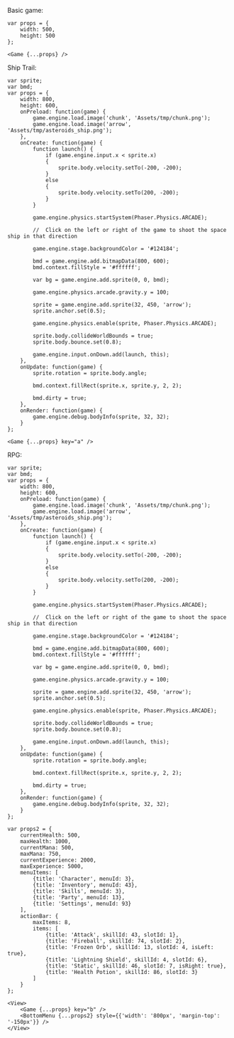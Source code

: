 Basic game:

    var props = {
        width: 500,
        height: 500
    };

    <Game {...props} />

Ship Trail:

    var sprite;
    var bmd;
    var props = {
        width: 800,
        height: 600,
        onPreload: function(game) {
            game.engine.load.image('chunk', 'Assets/tmp/chunk.png');
            game.engine.load.image('arrow', 'Assets/tmp/asteroids_ship.png');
        },
        onCreate: function(game) {
            function launch() {
                if (game.engine.input.x < sprite.x)
                {
                    sprite.body.velocity.setTo(-200, -200);
                }
                else
                {
                    sprite.body.velocity.setTo(200, -200);
                }
            }

            game.engine.physics.startSystem(Phaser.Physics.ARCADE);

            //  Click on the left or right of the game to shoot the space ship in that direction

            game.engine.stage.backgroundColor = '#124184';

            bmd = game.engine.add.bitmapData(800, 600);
            bmd.context.fillStyle = '#ffffff';

            var bg = game.engine.add.sprite(0, 0, bmd);

            game.engine.physics.arcade.gravity.y = 100;

            sprite = game.engine.add.sprite(32, 450, 'arrow');
            sprite.anchor.set(0.5);

            game.engine.physics.enable(sprite, Phaser.Physics.ARCADE);

            sprite.body.collideWorldBounds = true;
            sprite.body.bounce.set(0.8);

            game.engine.input.onDown.add(launch, this);
        },
        onUpdate: function(game) {
            sprite.rotation = sprite.body.angle;

            bmd.context.fillRect(sprite.x, sprite.y, 2, 2);

            bmd.dirty = true;
        },
        onRender: function(game) {
            game.engine.debug.bodyInfo(sprite, 32, 32);
        }
    };
    
    <Game {...props} key="a" />


RPG:

    var sprite;
    var bmd;
    var props = {
        width: 800,
        height: 600,
        onPreload: function(game) {
            game.engine.load.image('chunk', 'Assets/tmp/chunk.png');
            game.engine.load.image('arrow', 'Assets/tmp/asteroids_ship.png');
        },
        onCreate: function(game) {
            function launch() {
                if (game.engine.input.x < sprite.x)
                {
                    sprite.body.velocity.setTo(-200, -200);
                }
                else
                {
                    sprite.body.velocity.setTo(200, -200);
                }
            }

            game.engine.physics.startSystem(Phaser.Physics.ARCADE);

            //  Click on the left or right of the game to shoot the space ship in that direction

            game.engine.stage.backgroundColor = '#124184';

            bmd = game.engine.add.bitmapData(800, 600);
            bmd.context.fillStyle = '#ffffff';

            var bg = game.engine.add.sprite(0, 0, bmd);

            game.engine.physics.arcade.gravity.y = 100;

            sprite = game.engine.add.sprite(32, 450, 'arrow');
            sprite.anchor.set(0.5);

            game.engine.physics.enable(sprite, Phaser.Physics.ARCADE);

            sprite.body.collideWorldBounds = true;
            sprite.body.bounce.set(0.8);

            game.engine.input.onDown.add(launch, this);
        },
        onUpdate: function(game) {
            sprite.rotation = sprite.body.angle;

            bmd.context.fillRect(sprite.x, sprite.y, 2, 2);

            bmd.dirty = true;
        },
        onRender: function(game) {
            game.engine.debug.bodyInfo(sprite, 32, 32);
        }
    };

    var props2 = {
        currentHealth: 500,
        maxHealth: 1000,
        currentMana: 500,
        maxMana: 750,
        currentExperience: 2000,
        maxExperience: 5000,
        menuItems: [
            {title: 'Character', menuId: 3},
            {title: 'Inventory', menuId: 43},
            {title: 'Skills', menuId: 3},
            {title: 'Party', menuId: 13},
            {title: 'Settings', menuId: 93}
        ],
        actionBar: {
            maxItems: 8,
            items: [
                {title: 'Attack', skillId: 43, slotId: 1},
                {title: 'Fireball', skillId: 74, slotId: 2},
                {title: 'Frozen Orb', skillId: 13, slotId: 4, isLeft: true},
                {title: 'Lightning Shield', skillId: 4, slotId: 6},
                {title: 'Static', skillId: 46, slotId: 7, isRight: true},
                {title: 'Health Potion', skillId: 86, slotId: 3}
            ]
        }
    };

    <View>
        <Game {...props} key="b" />
        <BottomMenu {...props2} style={{'width': '800px', 'margin-top': '-150px'}} />
    </View>